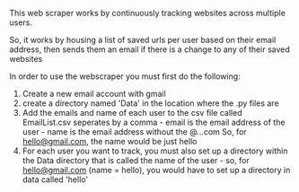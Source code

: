 This web scraper works by continuously tracking websites across multiple users.  

So, it works by housing a list of saved urls per user based on their email address, then sends them an email if there is a change to any of their saved websites

In order to use the webscraper you must first do the following:
  1. Create a new email account with gmail 
  2. create a directory named 'Data' in the location where the .py files are
  3. Add the emails and name of each user to the csv file called EmailList.csv seperates by a comma
    - email is the email address of the user
    - name is the email address without the @...com So, for hello@gmail.com, the name would be just hello
  3. For each user you want to track, you must also set up a directory within the Data directory that is called the name of the user 
    - so, for hello@gmail.com (name = hello), you would have to set up a directory in data called 'hello'
 
  
